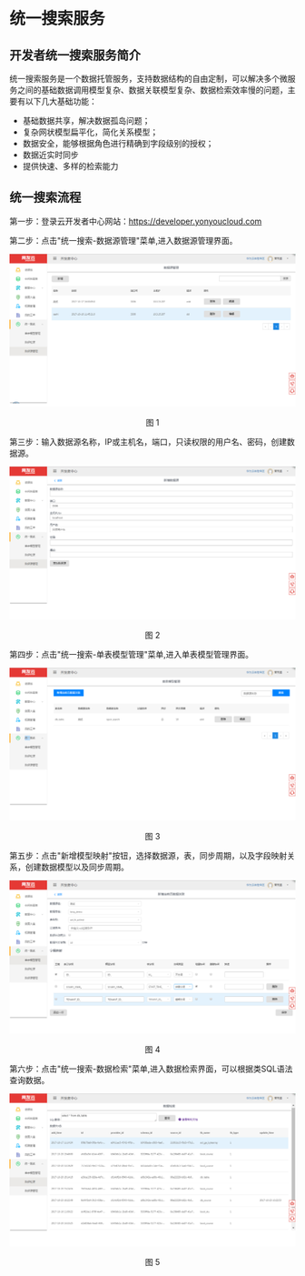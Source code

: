 # 统一搜索服务

## 开发者统一搜索服务简介 ##

统一搜索服务是一个数据托管服务，支持数据结构的自由定制，可以解决多个微服务之间的基础数据调用模型复杂、数据关联模型复杂、数据检索效率慢的问题，主要有以下几大基础功能：

- 基础数据共享，解决数据孤岛问题；
- 复杂网状模型扁平化，简化关系模型；
- 数据安全，能够根据角色进行精确到字段级别的授权；
- 数据近实时同步
- 提供快速、多样的检索能力

## 统一搜索流程 ##

第一步：登录云开发者中心网站：https://developer.yonyoucloud.com

第二步：点击"统一搜索-数据源管理"菜单,进入数据源管理界面。
<div align=center>
<img src="/articles/cloud/3-/images/opensearch-menu.png"/>
</div>
<p align="center">图 1</p>

第三步：输入数据源名称，IP或主机名，端口，只读权限的用户名、密码，创建数据源。
<div align=center>
<img src="/articles/cloud/3-/images/opensearch-addsource.png"/>
</div>
<p align="center">图 2</p>

第四步：点击"统一搜索-单表模型管理"菜单,进入单表模型管理界面。
<div align=center>
<img src="/articles/cloud/3-/images/opensearch-simplemodel.png"/>
</div>
<p align="center">图 3</p>

第五步：点击"新增模型映射"按钮，选择数据源，表，同步周期，以及字段映射关系，创建数据模型以及同步周期。
<div align=center>
<img src="/articles/cloud/3-/images/opensearch-addmodel.png"/>
</div>
<p align="center">图 4</p>

第六步：点击"统一搜索-数据检索"菜单,进入数据检索界面，可以根据类SQL语法查询数据。

<div align=center>
<img src="/articles/cloud/3-/images/opensearch-datasearch.png"/>
</div>
<p align="center">图 5</p>
